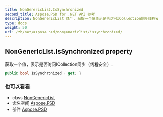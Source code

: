 ```yaml
---
title: NonGenericList.IsSynchronized
second_title: Aspose.PSD for .NET API 参考
description: NonGenericList 财产. 获取一个值表示是否访问ICollection同步线程安全.
type: docs
weight: 50
url: /zh/net/aspose.psd/nongenericlist/issynchronized/
---
```

## NonGenericList.IsSynchronized property

获取一个值，表示是否访问ICollection同步（线程安全）.

```csharp
public bool IsSynchronized { get; }
```

### 也可以看看

* class [NonGenericList](../)
* 命名空间 [Aspose.PSD](../../nongenericlist/)
* 部件 [Aspose.PSD](../../../)


